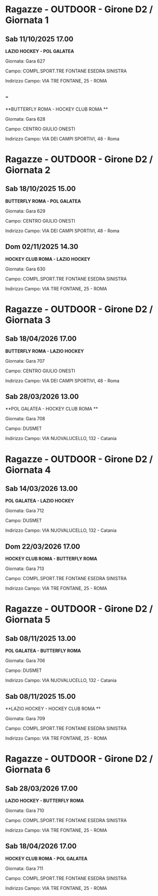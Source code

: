 # Ragazze - OUTDOOR  - Girone D2 / Giornata 1
## Sab 11/10/2025 17.00

**LAZIO HOCKEY - POL GALATEA**

Giornata: Gara 627

Campo: COMPL.SPORT.TRE FONTANE ESEDRA SINISTRA 

Indirizzo Campo:  VIA TRE FONTANE, 25 - ROMA



## -

**BUTTERFLY ROMA - HOCKEY CLUB ROMA **

Giornata: Gara 628

Campo: CENTRO GIULIO ONESTI 

Indirizzo Campo:  VIA DEI CAMPI SPORTIVI, 48 - Roma


# Ragazze - OUTDOOR  - Girone D2 / Giornata 2
## Sab 18/10/2025 15.00

**BUTTERFLY ROMA - POL GALATEA**

Giornata: Gara 629

Campo: CENTRO GIULIO ONESTI 

Indirizzo Campo:  VIA DEI CAMPI SPORTIVI, 48 - Roma



## Dom 02/11/2025 14.30

**HOCKEY CLUB ROMA  - LAZIO HOCKEY**

Giornata: Gara 630

Campo: COMPL.SPORT.TRE FONTANE ESEDRA SINISTRA 

Indirizzo Campo:  VIA TRE FONTANE, 25 - ROMA


# Ragazze - OUTDOOR  - Girone D2 / Giornata 3
## Sab 18/04/2026 17.00

**BUTTERFLY ROMA - LAZIO HOCKEY**

Giornata: Gara 707

Campo: CENTRO GIULIO ONESTI 

Indirizzo Campo:  VIA DEI CAMPI SPORTIVI, 48 - Roma



## Sab 28/03/2026 13.00

**POL GALATEA - HOCKEY CLUB ROMA **

Giornata: Gara 708

Campo: DUSMET 

Indirizzo Campo:  VIA NUOVALUCELLO, 132 - Catania


# Ragazze - OUTDOOR  - Girone D2 / Giornata 4
## Sab 14/03/2026 13.00

**POL GALATEA - LAZIO HOCKEY**

Giornata: Gara 712

Campo: DUSMET 

Indirizzo Campo:  VIA NUOVALUCELLO, 132 - Catania



## Dom 22/03/2026 17.00

**HOCKEY CLUB ROMA  - BUTTERFLY ROMA**

Giornata: Gara 713

Campo: COMPL.SPORT.TRE FONTANE ESEDRA SINISTRA 

Indirizzo Campo:  VIA TRE FONTANE, 25 - ROMA


# Ragazze - OUTDOOR  - Girone D2 / Giornata 5
## Sab 08/11/2025 13.00

**POL GALATEA - BUTTERFLY ROMA**

Giornata: Gara 706

Campo: DUSMET 

Indirizzo Campo:  VIA NUOVALUCELLO, 132 - Catania



## Sab 08/11/2025 15.00

**LAZIO HOCKEY - HOCKEY CLUB ROMA **

Giornata: Gara 709

Campo: COMPL.SPORT.TRE FONTANE ESEDRA SINISTRA 

Indirizzo Campo:  VIA TRE FONTANE, 25 - ROMA


# Ragazze - OUTDOOR  - Girone D2 / Giornata 6
## Sab 28/03/2026 17.00

**LAZIO HOCKEY - BUTTERFLY ROMA**

Giornata: Gara 710

Campo: COMPL.SPORT.TRE FONTANE ESEDRA SINISTRA 

Indirizzo Campo:  VIA TRE FONTANE, 25 - ROMA



## Sab 18/04/2026 17.00

**HOCKEY CLUB ROMA  - POL GALATEA**

Giornata: Gara 711

Campo: COMPL.SPORT.TRE FONTANE ESEDRA SINISTRA 

Indirizzo Campo:  VIA TRE FONTANE, 25 - ROMA


